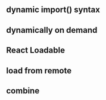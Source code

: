 ## dynamic import() syntax

## dynamically on demand

## React Loadable

## load from remote

## combine
